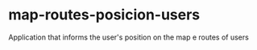 # map-routes-posicion-users
Application that informs the user's position on the map e routes of users
